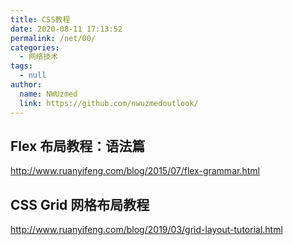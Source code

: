 ```yaml
---
title: CSS教程
date: 2020-08-11 17:13:52
permalink: /net/00/
categories: 
  - 网络技术
tags: 
  - null
author: 
  name: NWUzmed
  link: https://github.com/nwuzmedoutlook/
---
```


## Flex 布局教程：语法篇
<http://www.ruanyifeng.com/blog/2015/07/flex-grammar.html>

## CSS Grid 网格布局教程
<http://www.ruanyifeng.com/blog/2019/03/grid-layout-tutorial.html>

